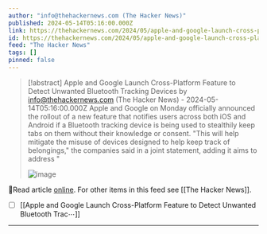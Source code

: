 ```yaml
---
author: "info@thehackernews.com (The Hacker News)"
published: 2024-05-14T05:16:00.000Z
link: https://thehackernews.com/2024/05/apple-and-google-launch-cross-platform.html
id: https://thehackernews.com/2024/05/apple-and-google-launch-cross-platform.html
feed: "The Hacker News"
tags: []
pinned: false
---
```

> [!abstract] Apple and Google Launch Cross-Platform Feature to Detect Unwanted Bluetooth Tracking Devices by info@thehackernews.com (The Hacker News) - 2024-05-14T05:16:00.000Z
> Apple and Google on Monday officially announced the rollout of a new feature that notifies users across both iOS and Android if a Bluetooth tracking device is being used to stealthily keep tabs on them without their knowledge or consent. "This will help mitigate the misuse of devices designed to help keep track of belongings," the companies said in a joint statement, adding it aims to address "
>
> ![image](https://blogger.googleusercontent.com/img/b/R29vZ2xl/AVvXsEgObKafwXTvS8TkJlQc8yMb4vVEIkZe5OIVC6T1AqpzyrFxsdcmHzDoMTDqd7bGEKxYnGPrx73JhWmFGLuvXCD4mkLpvZwKultOaTQk8VS2BK8pnqpDMjBrRtdVMeZrcwVeA7IJCdDMCz_1NW1AB3NHerl2Moi22iXqw8ZuqWjTUeYGAYqVIRsOKs6FgywW/s1600/google.png)

🔗Read article [online](https://thehackernews.com/2024/05/apple-and-google-launch-cross-platform.html). For other items in this feed see [[The Hacker News]].

- [ ] [[Apple and Google Launch Cross-Platform Feature to Detect Unwanted Bluetooth Trac⋯]]
- - -


